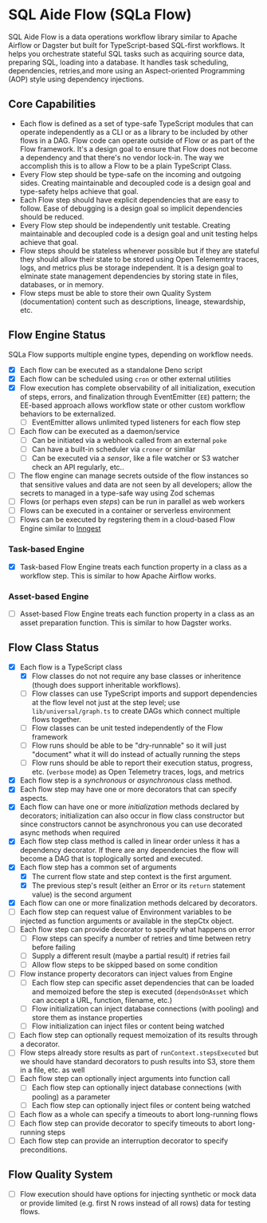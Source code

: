 # SQL Aide Flow (SQLa Flow)

SQL Aide Flow is a data operations workflow library similar to Apache Airflow or
Dagster but built for TypeScript-based SQL-first workflows. It helps you
orchestrate stateful SQL tasks such as acquiring source data, preparing SQL,
loading into a database. It handles task scheduling, dependencies, retries,and
more using an Aspect-oriented Programming (AOP) style using dependency
injections.

## Core Capabilities

- Each flow is defined as a set of type-safe TypeScript modules that can operate
  independently as a CLI or as a library to be included by other flows in a DAG.
  Flow code can operate outside of Flow or as part of the Flow framework. It's a
  design goal to ensure that Flow does not become a dependency and that there's
  no vendor lock-in. The way we accomplish this is to allow a Flow to be a plain
  TypeScript Class.
- Every Flow step should be type-safe on the incoming and outgoing sides.
  Creating maintainable and decoupled code is a design goal and type-safety
  helps achieve that goal.
- Each Flow step should have explicit dependencies that are easy to follow. Ease
  of debugging is a design goal so implicit dependencies should be reduced.
- Every Flow step should be independently unit testable. Creating maintainable
  and decoupled code is a design goal and unit testing helps achieve that goal.
- Flow steps should be stateless whenever possible but if they are stateful they
  should allow their state to be stored using Open Telememtry traces, logs, and
  metrics plus be storage independent. It is a design goal to elminate state
  management dependencies by storing state in files, databases, or in memory.
- Flow steps must be able to store their own Quality System (documentation)
  content such as descriptions, lineage, stewardship, etc.

## Flow Engine Status

SQLa Flow supports multiple engine types, depending on workflow needs.

- [x] Each flow can be executed as a standalone Deno script
- [x] Each flow can be scheduled using `cron` or other external utilities
- [x] Flow execution has complete observability of all initialization, execution
      of steps, errors, and finalization through EventEmitter (`EE`) pattern;
      the EE-based approach allows workflow state or other custom workflow
      behaviors to be externalized.
  - [ ] EventEmitter allows unlimited typed listeners for each flow step
- [ ] Each flow can be executed as a daemon/service
  - [ ] Can be initiated via a webhook called from an external `poke`
  - [ ] Can have a built-in scheduler via `croner` or similar
  - [ ] Can be executed via a _sensor_, like a file watcher or S3 watcher check
        an API regularly, etc..
- [ ] The flow engine can manage secrets outside of the flow instances so that
      sensitive values and data are not seen by all developers; allow the
      secrets to managed in a type-safe way using Zod schemas
- [ ] Flows (or perhaps even _steps_) can be run in parallel as web workers
- [ ] Flows can be executed in a container or serverless environment
- [ ] Flows can be executed by regstering them in a cloud-based Flow Engine
      similar to [Inngest](https://github.com/inngest/inngest)

### Task-based Engine

- [x] Task-based Flow Engine treats each function property in a class as a
      workflow step. This is similar to how Apache Airflow works.

### Asset-based Engine

- [ ] Asset-based Flow Engine treats each function property in a class as an
      asset preparation function. This is similar to how Dagster works.

## Flow Class Status

- [x] Each flow is a TypeScript class
  - [x] Flow classes do not not require any base classes or inheritence (though
        does support inheritable workflows).
  - [ ] Flow classes can use TypeScript imports and support dependencies at the
        flow level not just at the step level; use `lib/universal/graph.ts` to
        create DAGs which connect multiple flows together.
  - [ ] Flow classes can be unit tested independently of the Flow framework
  - [ ] Flow runs should be able to be "dry-runnable" so it will just "document"
        what it will do instead of actually running the steps
  - [ ] Flow runs should be able to report their execution status, progress,
        etc. (`verbose` mode) as Open Telemetry traces, logs, and metrics
- [x] Each flow step is a _synchronous_ or _asynchronous_ class method.
- [x] Each flow step may have one or more decorators that can specify aspects.
- [x] Each flow can have one or more _initialization_ methods declared by
      decorators; initialization can also occur in flow class constructor but
      since constructors cannot be asynchronous you can use decorated async
      methods when required
- [x] Each flow step class method is called in linear order unless it has a
      dependency decorator. If there are any dependencies the flow will become a
      DAG that is toplogically sorted and executed.
- [x] Each flow step has a common set of arguments
  - [x] The current flow state and step context is the first argument.
  - [x] The previous step's result (either an Error or its `return` statement
        value) is the second argument
- [x] Each flow can one or more finalization methods delcared by decorators.
- [ ] Each flow step can request value of Environment variables to be injected
      as function arguments or available in the stepCtx object.
- [ ] Each flow step can provide decorator to specify what happens on error
  - [ ] Flow steps can specify a number of retries and time between retry before
        failing
  - [ ] Supply a different result (maybe a partial result) if retries fail
  - [ ] Allow flow steps to be skipped based on some condition
- [ ] Flow instance property decorators can inject values from Engine
  - [ ] Each flow step can specific asset dependencies that can be loaded and
        memoized before the step is executed (`dependsOnAsset` which can accept
        a URL, function, filename, etc.)
  - [ ] Flow initialization can inject database connections (with pooling) and
        store them as instance properties
  - [ ] Flow initialization can inject files or content being watched
- [ ] Each flow step can optionally request memoization of its results through a
      decorator.
- [ ] Flow steps already store results as part of `runContext.stepsExecuted` but
      we should have standard decorators to push results into S3, store them in
      a file, etc. as well
- [ ] Each flow step can optionally inject arguments into function call
  - [ ] Each flow step can optionally inject database connections (with pooling)
        as a parameter
  - [ ] Each flow step can optionally inject files or content being watched
- [ ] Each flow as a whole can specify a timeouts to abort long-running flows
- [ ] Each flow step can provide decorator to specify timeouts to abort
      long-running steps
- [ ] Each flow step can provide an interruption decorator to specify
      preconditions.

## Flow Quality System

- [ ] Flow execution should have options for injecting synthetic or mock data or
      provide limited (e.g. first N rows instead of all rows) data for testing
      flows.

